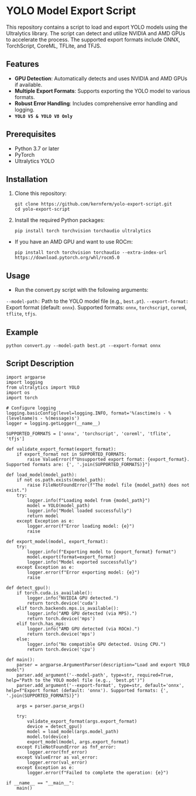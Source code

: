 # YOLO Model Export Script

This repository contains a script to load and export YOLO models using the Ultralytics library. The script can detect and utilize NVIDIA and AMD GPUs to accelerate the process. The supported export formats include ONNX, TorchScript, CoreML, TFLite, and TFJS.

## Features

- **GPU Detection**: Automatically detects and uses NVIDIA and AMD GPUs if available.
- **Multiple Export Formats**: Supports exporting the YOLO model to various formats.
- **Robust Error Handling**: Includes comprehensive error handling and logging.
- **`YOLO V5 & YOLO V8 Only`**

## Prerequisites

- Python 3.7 or later
- PyTorch
- Ultralytics YOLO

## Installation

1. Clone this repository:
   ```
   git clone https://github.com/kernferm/yolo-export-script.git
   cd yolo-export-script
   ```
2. Install the required Python packages:
   ```
   pip install torch torchvision torchaudio ultralytics
   ```
- If you have an AMD GPU and want to use ROCm:

   ```
   pip install torch torchvision torchaudio --extra-index-url https://download.pytorch.org/whl/rocm5.0
   ```
## Usage 

- Run the convert.py script with the following arguments:

`--model-path:` Path to the YOLO model file (e.g., `best.pt`).
`--export-format:` Export format (default: `onnx`). Supported formats: `onnx`, `torchscript`, `corem`l, `tflite`, `tfjs`.

## Example

```
python convert.py --model-path best.pt --export-format onnx
```

## Script Description

```
import argparse
import logging
from ultralytics import YOLO
import os
import torch

# Configure logging
logging.basicConfig(level=logging.INFO, format='%(asctime)s - %(levelname)s - %(message)s')
logger = logging.getLogger(__name__)

SUPPORTED_FORMATS = ['onnx', 'torchscript', 'coreml', 'tflite', 'tfjs']

def validate_export_format(export_format):
    if export_format not in SUPPORTED_FORMATS:
        raise ValueError(f"Unsupported export format: {export_format}. Supported formats are: {', '.join(SUPPORTED_FORMATS)}")

def load_model(model_path):
    if not os.path.exists(model_path):
        raise FileNotFoundError(f"The model file {model_path} does not exist.")
    try:
        logger.info(f"Loading model from {model_path}")
        model = YOLO(model_path)
        logger.info("Model loaded successfully")
        return model
    except Exception as e:
        logger.error(f"Error loading model: {e}")
        raise

def export_model(model, export_format):
    try:
        logger.info(f"Exporting model to {export_format} format")
        model.export(format=export_format)
        logger.info("Model exported successfully")
    except Exception as e:
        logger.error(f"Error exporting model: {e}")
        raise

def detect_gpu():
    if torch.cuda.is_available():
        logger.info("NVIDIA GPU detected.")
        return torch.device('cuda')
    elif torch.backends.mps.is_available():
        logger.info("AMD GPU detected (via MPS).")
        return torch.device('mps')
    elif torch.has_mps:
        logger.info("AMD GPU detected (via ROCm).")
        return torch.device('mps')
    else:
        logger.info("No compatible GPU detected. Using CPU.")
        return torch.device('cpu')

def main():
    parser = argparse.ArgumentParser(description="Load and export YOLO model")
    parser.add_argument('--model-path', type=str, required=True, help="Path to the YOLO model file (e.g., 'best.pt')")
    parser.add_argument('--export-format', type=str, default='onnx', help=f"Export format (default: 'onnx'). Supported formats: {', '.join(SUPPORTED_FORMATS)}")

    args = parser.parse_args()

    try:
        validate_export_format(args.export_format)
        device = detect_gpu()
        model = load_model(args.model_path)
        model.to(device)
        export_model(model, args.export_format)
    except FileNotFoundError as fnf_error:
        logger.error(fnf_error)
    except ValueError as val_error:
        logger.error(val_error)
    except Exception as e:
        logger.error(f"Failed to complete the operation: {e}")

if __name__ == "__main__":
    main()

```
